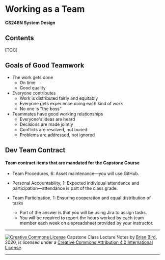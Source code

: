 <h1>Working as a Team</h1>

**CS246N System Design**

<h2>Contents</h2>

[TOC]

## Goals of Good Teamwork

- The work gets done
  - On time
  - Good quality
- Everyone contributes
  - Work is distributed fairly and equitably
  - Everyone gets experience doing each kind of work
  - No one is "the boss"
- Teammates have good working relationships
  - Everyone's ideas are heard
  - Decisions are made jointly
  - Conflicts are resolved, not buried
  - Problems are addressed, not ignored



## Dev Team Contract

#### Team contract items that are mandated for the Capstone Course

- Team Procedures, 6: Asset maintenance&mdash;you will use GitHub.

- Personal Accountability, 1: Expected individual attendance and participation&mdash;attendance is part of the class grade.

- Team Participation, 1: Ensuring cooperation and equal distribution of tasks

  - Part of the answer is that you will be using Jira to assign tasks.
  - You will be required to report the hours worked by each team member each week on a spreadsheet provided by your instructor.

  



------

[![Creative Commons License](https://i.creativecommons.org/l/by/4.0/88x31.png)](http://creativecommons.org/licenses/by/4.0/)
Capstone Class Lecture Notes by [Brian Bird](https://birdsbits.blog), 2020, is licensed under a [Creative Commons Attribution 4.0 International License](http://creativecommons.org/licenses/by/4.0/).

------

